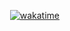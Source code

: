 <p align="right"><a href="https://wakatime.com/badge/github/Homiez09/CS_LAB"><img src="https://wakatime.com/badge/github/Homiez09/CS_LAB.svg" alt="wakatime"></a></p>